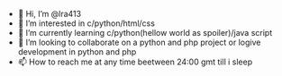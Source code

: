 - 👋 Hi, I’m @lra413
- 👀 I’m interested in c/python/html/css
- 🌱 I’m currently learning c/python(hellow world as spoiler)/java script
- 💞️ I’m looking to collaborate on a python  and php project or logive development in python and php
- 📫 How to reach me at any time beetween 24:00 gmt till i sleep

<!---
lra413/lra413 is a ✨ special ✨ repository because its `README.md` (this file) appears on your GitHub profile.
You can click the Preview link to take a look at your changes.
--->
